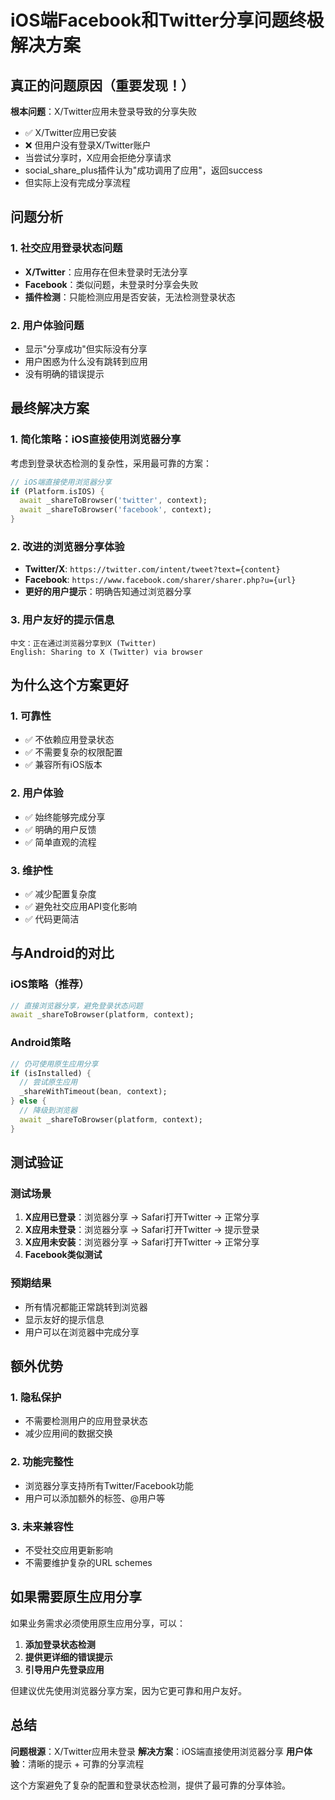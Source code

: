 # iOS端Facebook和Twitter分享问题终极解决方案

## 真正的问题原因（重要发现！）

**根本问题**：X/Twitter应用未登录导致的分享失败
- ✅ X/Twitter应用已安装
- ❌ 但用户没有登录X/Twitter账户
- 当尝试分享时，X应用会拒绝分享请求
- social_share_plus插件认为"成功调用了应用"，返回success
- 但实际上没有完成分享流程

## 问题分析

### 1. 社交应用登录状态问题
- **X/Twitter**：应用存在但未登录时无法分享
- **Facebook**：类似问题，未登录时分享会失败
- **插件检测**：只能检测应用是否安装，无法检测登录状态

### 2. 用户体验问题
- 显示"分享成功"但实际没有分享
- 用户困惑为什么没有跳转到应用
- 没有明确的错误提示

## 最终解决方案

### 1. 简化策略：iOS直接使用浏览器分享
考虑到登录状态检测的复杂性，采用最可靠的方案：

```dart
// iOS端直接使用浏览器分享
if (Platform.isIOS) {
  await _shareToBrowser('twitter', context);
  await _shareToBrowser('facebook', context);
}
```

### 2. 改进的浏览器分享体验
- **Twitter/X**: `https://twitter.com/intent/tweet?text={content}`
- **Facebook**: `https://www.facebook.com/sharer/sharer.php?u={url}`
- **更好的用户提示**：明确告知通过浏览器分享

### 3. 用户友好的提示信息
```
中文：正在通过浏览器分享到X (Twitter)
English: Sharing to X (Twitter) via browser
```

## 为什么这个方案更好

### 1. 可靠性
- ✅ 不依赖应用登录状态
- ✅ 不需要复杂的权限配置
- ✅ 兼容所有iOS版本

### 2. 用户体验
- ✅ 始终能够完成分享
- ✅ 明确的用户反馈
- ✅ 简单直观的流程

### 3. 维护性
- ✅ 减少配置复杂度
- ✅ 避免社交应用API变化影响
- ✅ 代码更简洁

## 与Android的对比

### iOS策略（推荐）
```dart
// 直接浏览器分享，避免登录状态问题
await _shareToBrowser(platform, context);
```

### Android策略
```dart
// 仍可使用原生应用分享
if (isInstalled) {
  // 尝试原生应用
  _shareWithTimeout(bean, context);
} else {
  // 降级到浏览器
  await _shareToBrowser(platform, context);
}
```

## 测试验证

### 测试场景
1. **X应用已登录**：浏览器分享 → Safari打开Twitter → 正常分享
2. **X应用未登录**：浏览器分享 → Safari打开Twitter → 提示登录
3. **X应用未安装**：浏览器分享 → Safari打开Twitter → 正常分享
4. **Facebook类似测试**

### 预期结果
- 所有情况都能正常跳转到浏览器
- 显示友好的提示信息
- 用户可以在浏览器中完成分享

## 额外优势

### 1. 隐私保护
- 不需要检测用户的应用登录状态
- 减少应用间的数据交换

### 2. 功能完整性
- 浏览器分享支持所有Twitter/Facebook功能
- 用户可以添加额外的标签、@用户等

### 3. 未来兼容性
- 不受社交应用更新影响
- 不需要维护复杂的URL schemes

## 如果需要原生应用分享

如果业务需求必须使用原生应用分享，可以：

1. **添加登录状态检测**
2. **提供更详细的错误提示**
3. **引导用户先登录应用**

但建议优先使用浏览器分享方案，因为它更可靠和用户友好。

## 总结

**问题根源**：X/Twitter应用未登录
**解决方案**：iOS端直接使用浏览器分享
**用户体验**：清晰的提示 + 可靠的分享流程

这个方案避免了复杂的配置和登录状态检测，提供了最可靠的分享体验。 